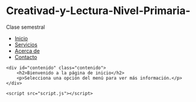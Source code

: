 # Creativad-y-Lectura-Nivel-Primaria-
Clase semestral
<!DOCTYPE html>
<html lang="es">
<head>
    <meta charset="UTF-8">
    <meta name="viewport" content="width=device-width, initial-scale=1.0">
    <title>Menú Interactivo</title>
    <link rel="stylesheet" href="styles.css">
</head>
<body>
    <div class="menu">
        <ul>
            <li><a href="#" onclick="mostrarContenido('inicio')">Inicio</a></li>
            <li><a href="#" onclick="mostrarContenido('servicios')">Servicios</a></li>
            <li><a href="#" onclick="mostrarContenido('acerca')">Acerca de</a></li>
            <li><a href="#" onclick="mostrarContenido('contacto')">Contacto</a></li>
        </ul>
    </div>

    <div id="contenido" class="contenido">
        <h2>Bienvenido a la página de inicio</h2>
        <p>Selecciona una opción del menú para ver más información.</p>
    </div>

    <script src="script.js"></script>
</body>
</html>
